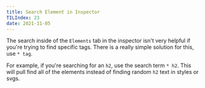 ```yaml
---
title: Search Element in Inspector
TILIndex: 23
date: 2021-11-05
---
```


The search inside of the `Elements` tab in the inspector isn't very helpful if you're trying to find specific tags. There is a really simple solution for this, use `* tag`.

For example, if you're searching for an `h2`, use the search term `* h2`. This will pull find all of the elements instead of finding random `h2` text in styles or svgs.
